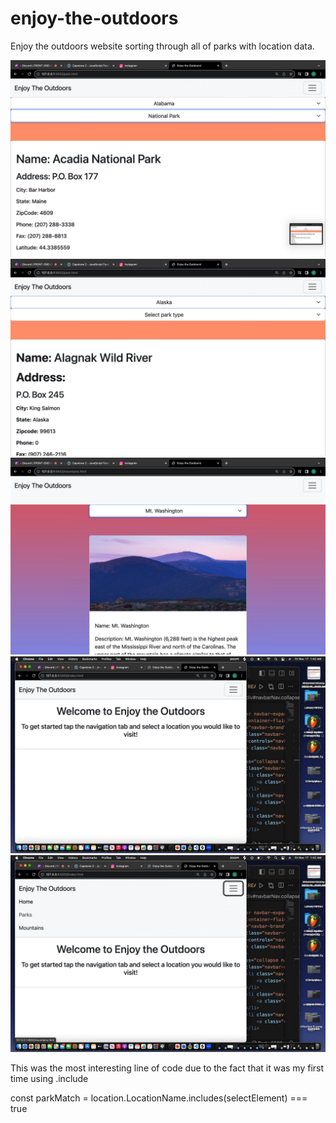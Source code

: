 # enjoy-the-outdoors
Enjoy the outdoors website sorting through all of parks with location data.

<img src="/screenshots/Image 11-17-23 at 1.41 AM 2.jpg">
<img src="/screenshots/Image 11-17-23 at 1.41 AM copy.jpg">
<img src="/screenshots/Image 11-17-23 at 1.41 AM.jpg">
<img src="/screenshots/Image 11-17-23 at 1.42 AM.jpg">
<img src="/screenshots/Image 11-17-23 at 1.43 AM.jpg">



This was the most interesting line of code due to the fact that it was my first time using .include 

const parkMatch = location.LocationName.includes(selectElement) === true
